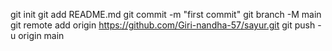 git init
git add README.md
git commit -m "first commit"
git branch -M main
git remote add origin https://github.com/Giri-nandha-57/sayur.git
git push -u origin main
